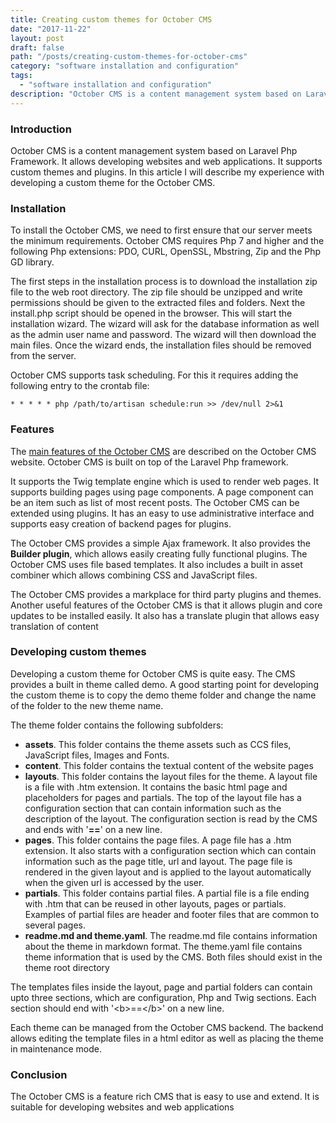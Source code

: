 ```yaml
---
title: Creating custom themes for October CMS
date: "2017-11-22"
layout: post
draft: false
path: "/posts/creating-custom-themes-for-october-cms"
category: "software installation and configuration"
tags:
  - "software installation and configuration"
description: "October CMS is a content management system based on Laravel Php Framework. It allows developing websites and web applications. It supports custom themes and plugins. In this article I will describe my experience with developing a custom theme for the October CMS."
---
```


### Introduction
October CMS is a content management system based on Laravel Php Framework. It allows developing websites and web applications. It supports custom themes and plugins. In this article I will describe my experience with developing a custom theme for the October CMS.

### Installation
To install the October CMS, we need to first ensure that our server meets the minimum requirements. October CMS requires Php 7 and higher and the following Php extensions: PDO, CURL, OpenSSL, Mbstring, Zip and the Php GD library.

The first steps in the installation process is to download the installation zip file to the web root directory. The zip file should be unzipped and write permissions should be given to the extracted files and folders. Next the install.php script should be opened in the browser. This will start the installation wizard. The wizard will ask for the database information as well as the admin user name and password. The wizard will then download the main files. Once the wizard ends, the installation files should be removed from the server.

October CMS supports task scheduling. For this it requires adding the following entry to the crontab file:

```
* * * * * php /path/to/artisan schedule:run >> /dev/null 2>&1
```

### Features
The [main features of the October CMS](https://octobercms.com/features) are described on the October CMS website. October CMS is built on top of the Laravel Php framework.

It supports the Twig template engine which is used to render web pages. It supports building pages using page components. A page component can be an item such as list of most recent posts. The October CMS can be extended using plugins. It has an easy to use administrative interface and supports easy creation of backend pages for plugins.

The October CMS provides a simple Ajax framework. It also provides the **Builder plugin**, which allows easily creating fully functional plugins. The October CMS uses file based templates. It also includes a built in asset combiner which allows combining CSS and JavaScript files.

The October CMS provides a markplace for third party plugins and themes. Another useful features of the October CMS is that it allows plugin and core updates to be installed easily. It also has a translate plugin that allows easy translation of content

### Developing custom themes
Developing a custom theme for October CMS is quite easy. The CMS provides a built in theme called demo. A good starting point for developing the custom theme is to copy the demo theme folder and change the name of the folder to the new theme name.

The theme folder contains the following subfolders:

* **assets**. This folder contains the theme assets such as CCS files, JavaScript files, Images and Fonts.
* **content**. This folder contains the textual content of the website pages
* **layouts**. This folder contains the layout files for the theme. A layout file is a file with .htm extension. It contains the basic html page and placeholders for pages and partials. The top of the layout file has a configuration section that can contain information such as the description of the layout. The configuration section is read by the CMS and ends with '**==**' on a new line.
* **pages**. This folder contains the page files. A page file has a .htm extension. It also starts with a configuration section which can contain information such as the page title, url and layout. The page file is rendered in the given layout and is applied to the layout automatically when the given url is accessed by the user.
* **partials**. This folder contains partial files. A partial file is a file ending with .htm that can be reused in other layouts, pages or partials. Examples of partial files are header and footer files that are common to several pages.
* **readme.md and theme.yaml**. The readme.md file contains information about the theme in markdown format. The theme.yaml file contains theme information that is used by the CMS. Both files should exist in the theme root directory

The templates files inside the layout, page and partial folders can contain upto three sections, which are configuration, Php and Twig sections. Each section should end with '&lt;b&gt;==&lt;/b&gt;' on a new line.

Each theme can be managed from the October CMS backend. The backend allows editing the template files in a html editor as well as placing the theme in maintenance mode.

### Conclusion
The October CMS is a feature rich CMS that is easy to use and extend. It is suitable for developing websites and web applications
